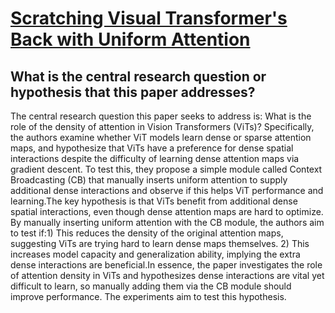 # [Scratching Visual Transformer's Back with Uniform Attention](https://arxiv.org/abs/2210.08457)

## What is the central research question or hypothesis that this paper addresses?

 The central research question this paper seeks to address is: What is the role of the density of attention in Vision Transformers (ViTs)? Specifically, the authors examine whether ViT models learn dense or sparse attention maps, and hypothesize that ViTs have a preference for dense spatial interactions despite the difficulty of learning dense attention maps via gradient descent. To test this, they propose a simple module called Context Broadcasting (CB) that manually inserts uniform attention to supply additional dense interactions and observe if this helps ViT performance and learning.The key hypothesis is that ViTs benefit from additional dense spatial interactions, even though dense attention maps are hard to optimize. By manually inserting uniform attention with the CB module, the authors aim to test if:1) This reduces the density of the original attention maps, suggesting ViTs are trying hard to learn dense maps themselves. 2) This increases model capacity and generalization ability, implying the extra dense interactions are beneficial.In essence, the paper investigates the role of attention density in ViTs and hypothesizes dense interactions are vital yet difficult to learn, so manually adding them via the CB module should improve performance. The experiments aim to test this hypothesis.

